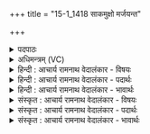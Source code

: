 +++
title = "15-1_1418 साकमुक्षो मर्जयन्त"

+++
<details><summary>पदपाठः</summary>

सा꣣कमु꣡क्षः꣢। सा꣣कम्। उ꣡क्षः꣢꣯। म꣣र्जयन्त। स्व꣡सा꣢꣯रः। द꣡श꣢꣯। धी꣡र꣢꣯स्य। धी꣣त꣡यः꣢। ध꣡नु꣢꣯त्रीः। ह꣡रिः꣢꣯। प꣡रि꣢꣯। अ꣣द्रवत्। जाः꣢। सू꣡र्य꣢꣯स्य। सु। ऊ꣣र्यस्य। द्रो꣡ण꣢꣯म्। न꣣नक्षे। अ꣡त्यः꣢꣯। न। वा꣣जी꣢। १४१८।
</details>

<details><summary>अधिमन्त्रम् (VC)</summary>

- पवमानः सोमः
- नोधा गौतमः
- त्रिष्टुप्
- धैवतः
</details>

<details><summary>हिन्दी : आचार्य रामनाथ वेदालंकार - विषयः</summary>

प्रथम ऋचा की व्याख्या पूर्वार्चिक में ५३८ क्रमाङ्क पर सोम ओषधि और परमात्मा की प्राप्ति के विषय में की जा चुकी है। यहाँ परमात्मा की ही प्राप्ति का विषय भिन्न प्रकार से वर्णित है।
</details>

<details><summary>हिन्दी : आचार्य रामनाथ वेदालंकार - पदार्थः</summary>

पदार्थान्वयभाषाः -  (धीरस्य) ध्यान में संलग्न जीवात्मा को (साकमुक्षः) एक साथ ज्ञान से सींचनेवाली, (स्वसारः) बहिनों के समान प्रिय, (धनुत्र्यः) तृप्ति प्रदान करनेवाली (दश) दस (धीतयः) चार वेद और छह वेदाङ्गरूप प्रज्ञाएँ (मर्जयन्त) शुद्ध करती हैं। तब (सूर्यस्य) सूर्य के समान प्रकाशमान और प्रकाशक परमात्मा का (जाः) पुत्र (हरिः) जीवात्मा (पर्यद्रवत्) परमात्मा को पाने के लिए सक्रिय हो जाता है और (अत्यः न) घोड़े के समान (वाजी) वेगवान् वह (द्रोणम्) प्राप्तव्य उस अपने पिता परमात्मा को (ननक्षे) पा लेता है ॥१॥ यहाँ उपमालङ्कार है। द्वितीय चरण में धकार का और चतुर्थ में नकार का अनुप्रास है ॥१॥
</details>

<details><summary>हिन्दी : आचार्य रामनाथ वेदालंकार - भावार्थः</summary>

भावार्थभाषाः -  वेद-वेदाङ्गों को आचार्य से भलीभाँति पढ़कर ज्ञानी और अत्यन्त निर्मल अन्तःकरणवाला जीव अभ्युदय और निःश्रेयस प्राप्त करने में समर्थ हो जाता है ॥१॥
</details>

<details><summary>संस्कृत : आचार्य रामनाथ वेदालंकार - विषयः</summary>

तत्र प्रथमा ऋक् पूर्वार्चिके ५३८ क्रमाङ्के सोमौषधिविषये परमात्मप्राप्तिविषये च व्याख्याता। अत्र परमात्मप्राप्तिविषय एव प्रकारान्तरेणोच्यते।
</details>

<details><summary>संस्कृत : आचार्य रामनाथ वेदालंकार - पदार्थः</summary>

पदार्थान्वयभाषाः -  (धीरस्य) ध्यानरतस्य जीवात्मनः (साकमुक्षः) युगपत् ज्ञानसेक्त्र्यः, (स्वसारः) भगिनीवत् प्रियाः, (धनुत्र्यः) प्रीणयित्र्यः (दश) दशसंख्यकाः (धीतयः) प्रज्ञाः—चत्वारो वेदाः षड् वेदाङ्गानि च, (मर्जयन्त) मार्जयन्ति। ततश्च (सूर्यस्य) सूर्यवत् प्रकाशमानस्य प्रकाशकस्य च परमात्मनः (जाः) पुत्रः (हरिः) जीवात्मा (पर्यद्रवत्) परिद्रवति, परमात्मानं प्राप्तुं सक्रियो भवति, किञ्च (अत्यः न) अश्वः इव (वाजी) वेगवान् सः (द्रोणम्) प्राप्तव्यं तं स्वपितृभूतं परमात्मानम्। [द्रूयते प्राप्यते इति द्रोणः। कॄवॄजॄसिद्रूपन्यनिस्वपिभ्यो नित्। उ० ३।१० इति नः प्रत्ययः, तस्य निद्वद्भावश्च, नित्त्वादाद्युदात्तत्वम्।] (ननक्षे) प्राप्नोति ॥१॥ अत्रोपमालङ्कारः। द्वितीये पादे धकारानुप्रासः चतुर्थे च नकारानुप्रासः ॥१॥
</details>

<details><summary>संस्कृत : आचार्य रामनाथ वेदालंकार - भावार्थः</summary>

भावार्थभाषाः -  वेदवेदाङ्गान्याचार्यात् सम्यगधीत्य ज्ञानवान् नितान्तनिर्मलस्वान्तो जीवोऽभ्युदयं निःश्रेयसं च प्राप्तुं क्षमते ॥१॥
</details>